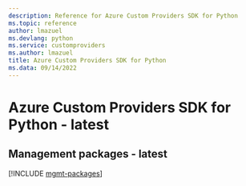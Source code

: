 ```yaml
---
description: Reference for Azure Custom Providers SDK for Python
ms.topic: reference
author: lmazuel
ms.devlang: python
ms.service: customproviders
ms.author: lmazuel
title: Azure Custom Providers SDK for Python
ms.data: 09/14/2022
---
```

# Azure Custom Providers SDK for Python - latest

## Management packages - latest
[!INCLUDE [mgmt-packages](custom-providers-mgmt-index.md)]